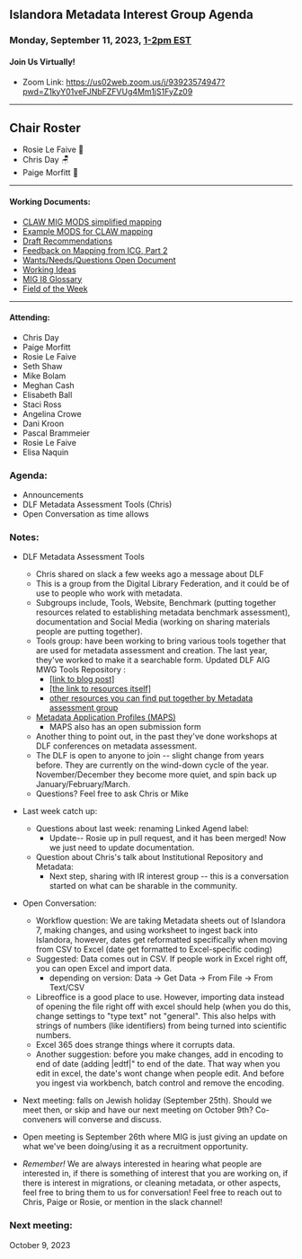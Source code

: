 ## Islandora Metadata Interest Group Agenda
### Monday, September 11, 2023, [1-2pm EST](http://www.thetimezoneconverter.com/?t=1%20pm&tz=Toronto&) 
#### Join Us Virtually!
* Zoom Link: https://us02web.zoom.us/j/93923574947?pwd=Z1kyY01veFJNbFZFVUg4Mm1jS1FyZz09

---
## Chair Roster
* Rosie Le Faive 🧉
* Chris Day 🪑
* Paige Morfitt 📝
---

#### Working Documents:
* [CLAW MIG MODS simplified mapping](https://docs.google.com/spreadsheets/d/18u2qFJ014IIxlVpM3JXfDEFccwBZcoFsjbBGpvL0jJI/edit#gid=0)
* [Example MODS for CLAW mapping](https://docs.google.com/spreadsheets/d/1C2Xie7HUDSgRT5v4ldoJvlNdoXz2GHAPvL3PE3TOKW8/edit#gid=1829081124)
* [Draft Recommendations](https://docs.google.com/document/d/15qSO9YcALtYSqd6CUuGx0t8FwUJ5pPwVPz0PA5rU898/edit#heading=h.f9r6knw0rjvu)
* [Feedback on Mapping from ICG, Part 2](https://docs.google.com/document/d/11OpqMMCXM1TFXgsr4yyTQ_cH9DabnD31p7JnuTRQl28/edit?invite=CMWvruEI&ts=5e66437f)
* [Wants/Needs/Questions Open Document](https://docs.google.com/document/d/12Kpb6826TNPzzMuyPS0sESa9TLnmljQmeioWbaPeEdA/edit)
* [Working Ideas](https://github.com/islandora-interest-groups/Islandora-Metadata-Interest-Group/blob/main/working_docs/ideas_and_topics.md)
* [MIG I8 Glossary](https://docs.google.com/document/d/1cfPYFVV9qvvz2VjBRdYUN0CB7AyVDuG-GYavQ27DuBk/edit#heading=h.9fr9xw70meix)
* [Field of the Week](https://docs.google.com/document/d/1rk0o_0byzeHrSKst0Feval_QeVZmo2DeIP0Mk3jaaFc/edit)

---

#### Attending:
* Chris Day
* Paige Morfitt
* Rosie Le Faive
* Seth Shaw
* Mike Bolam
* Meghan Cash
* Elisabeth Ball
* Staci Ross
* Angelina Crowe
* Dani Kroon
* Pascal Brammeier
* Rosie Le Faive
* Elisa Naquin



### Agenda: 
* Announcements
* DLF Metadata Assessment Tools (Chris)
* Open Conversation as time allows


### Notes: 
* DLF Metadata Assessment Tools
   * Chris shared on slack a few weeks ago a message about DLF 
   * This is a group from the Digital Library Federation, and it could be of use to people who work with metadata. 
   * Subgroups include, Tools, Website, Benchmark (putting together resources related to establishing metadata benchmark assessment), documentation and Social Media (working on sharing materials people are putting together). 
   * Tools group: have been working to bring various tools together that are used for metadata assessment and creation. The last year, they've worked to make it a searchable form. Updated DLF AIG MWG Tools Repository : 
     * [[link to blog post]](https://www.diglib.org/updated-dlf-aig-mwg-tools-repository/)
     * [[the link to resources itself]](https://dlfmetadataassessment.github.io/projects/tools/)
     * [other resources you can find put together by Metadata assessment group](https://dlfmetadataassessment.github.io/projects/)
   	* [Metadata Application Profiles (MAPS)](https://dlfmetadataassessment.github.io/projects/metadata-application-profiles/) 
   		* MAPS also has an open submission form 
   * Another thing to point out, in the past they've done workshops at DLF conferences on metadata assessment. 
   * The DLF is open to anyone to join -- slight change from years before. They are currently on the wind-down cycle of the year. November/December they become more quiet, and spin back up January/February/March. 
   * Questions? Feel free to ask Chris or Mike 
* Last week catch up: 
	* Questions about last week: renaming Linked Agend label: 
		* Update-- Rosie up in pull request, and it has been merged! Now we just need to update documentation. 
	* Question about Chris's talk about Institutional Repository and Metadata: 
		* Next step, sharing with IR interest group -- this is a conversation started on what can be sharable in the community. 
* Open Conversation: 
	* Workflow question: We are taking Metadata sheets out of Islandora 7, making changes, and using worksheet to ingest back into Islandora, however, dates get reformatted specifically when moving from CSV to Excel (date get formatted to Excel-specific coding)
	* Suggested: Data comes out in CSV. If people work in Excel right off, you can open Excel and import data.
		* depending on version: Data -> Get Data -> From File -> From Text/CSV
	* Libreoffice is a good place to use. However, importing data instead of opening the file right off with excel should help (when you do this, change settings to "type text" not "general". This also helps with strings of numbers (like identifiers) from being turned into scientific numbers. 
	* Excel 365 does strange things where it corrupts data. 
	* Another suggestion: before you make changes, add in encoding to end of date (adding |edtf|" to end of the date. That way when you edit in excel, the date's wont change when people edit. And before you ingest via workbench, batch control and remove the encoding. 

* Next meeting: falls on Jewish holiday (September 25th). Should we meet then, or skip and have our next meeting on October 9th? Co-conveners will converse and discuss.
* Open meeting is September 26th where MIG is just giving an update on what we've been doing/using it as a recruitment opportunity. 

* *Remember!* We are always interested in hearing what people are interested in, if there is something of interest that you are working on, if there is interest in migrations, or cleaning metadata, or other aspects, feel free to bring them to us for conversation!  Feel free to reach out to Chris, Paige or Rosie, or mention in the slack channel! 

### Next meeting:
 October 9, 2023
